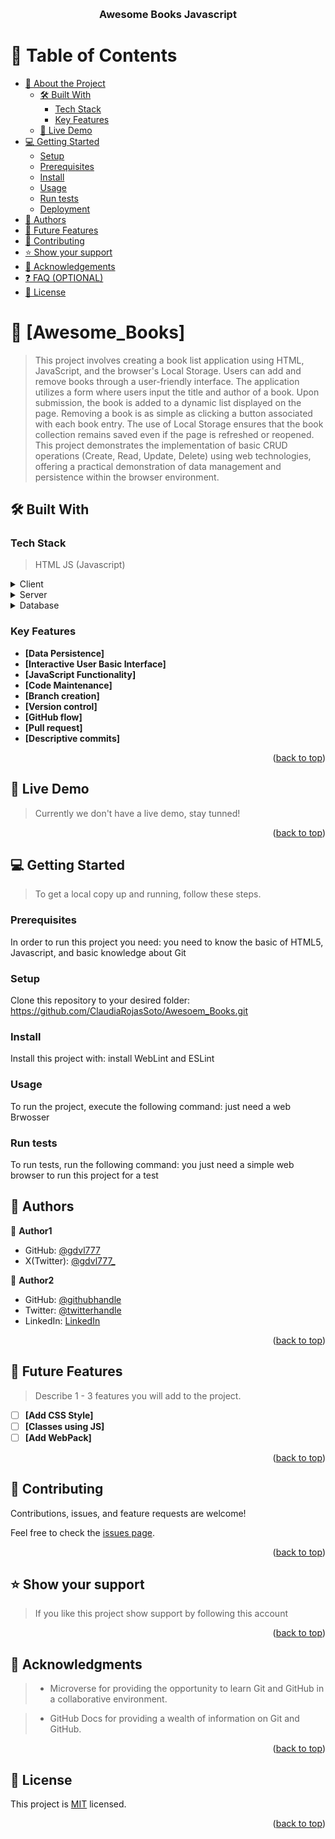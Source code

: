 <a name="readme-top"></a>

<div align="center">
  <br/>

  <h3><b>Awesome Books Javascript</b></h3>

</div>

# 📗 Table of Contents

-   [📖 About the Project](#about-project)
    -   [🛠 Built With](#built-with)
        -   [Tech Stack](#tech-stack)
        -   [Key Features](#key-features)
    -   [🚀 Live Demo](#live-demo)
-   [💻 Getting Started](#getting-started)
    -   [Setup](#setup)
    -   [Prerequisites](#prerequisites)
    -   [Install](#install)
    -   [Usage](#usage)
    -   [Run tests](#run-tests)
    -   [Deployment](#deployment)
-   [👥 Authors](#authors)
-   [🔭 Future Features](#future-features)
-   [🤝 Contributing](#contributing)
-   [⭐️ Show your support](#support)
-   [🙏 Acknowledgements](#acknowledgements)
-   [❓ FAQ (OPTIONAL)](#faq)
-   [📝 License](#license)

# 📖 [Awesome_Books] <a name="about-project"></a>

> This project involves creating a book list application using HTML, JavaScript, and the browser's Local Storage. Users can add and remove books through a user-friendly interface. The application utilizes a form where users input the title and author of a book. Upon submission, the book is added to a dynamic list displayed on the page. Removing a book is as simple as clicking a button associated with each book entry. The use of Local Storage ensures that the book collection remains saved even if the page is refreshed or reopened. This project demonstrates the implementation of basic CRUD operations (Create, Read, Update, Delete) using web technologies, offering a practical demonstration of data management and persistence within the browser environment.

## 🛠 Built With <a name="built-with"></a>

### Tech Stack <a name="tech-stack"></a>

> HTML
> JS (Javascript)

<details>
  <summary>Client</summary>
  <ul>
    <li><a href="#">HTML</a></li>
  </ul>
</details>

<details>
  <summary>Server</summary>
  <ul>
  </ul>
</details>

<details>
<summary>Database</summary>
  <ul>
  </ul>
</details>

### Key Features <a name="key-features"></a>

-   **[Data Persistence]**
-   **[Interactive User Basic Interface]**
-   **[JavaScript Functionality]**
-   **[Code Maintenance]**
-   **[Branch creation]**
-   **[Version control]**
-   **[GitHub flow]**
-   **[Pull request]**
-   **[Descriptive commits]**

<p align="right">(<a href="#readme-top">back to top</a>)</p>

## 🚀 Live Demo <a name="live-demo"></a>

> Currently we don't have a live demo, stay tunned!

<p align="right">(<a href="#readme-top">back to top</a>)</p>

## 💻 Getting Started <a name="getting-started"></a>

> To get a local copy up and running, follow these steps.

### Prerequisites

In order to run this project you need: you need to know the basic of HTML5, Javascript, and basic knowledge about Git

### Setup

Clone this repository to your desired folder: https://github.com/ClaudiaRojasSoto/Awesoem_Books.git

### Install

Install this project with: install WebLint and ESLint

### Usage

To run the project, execute the following command: just need a web Brwosser

### Run tests

To run tests, run the following command: you just need a simple web browser to run this project for a test

<!-- AUTHORS -->

## 👥 Authors <a name="authors"></a>

👤 **Author1**

-   GitHub: [@gdvl777](https://github.com/gdvl777)
-   X(Twitter): [@gdvl777_](https://twitter.com/twitterhandle)


👤 **Author2**

-   GitHub: [@githubhandle](https://github.com/HFG43)
-   Twitter: [@twitterhandle](https://twitter.com/HFG_43)
-   LinkedIn: [LinkedIn](https://www.linkedin.com/in/hern%C3%A1n-g%C3%BCemes-a440591b/)


<p align="right">(<a href="#readme-top">back to top</a>)</p>

## 🔭 Future Features <a name="future-features"></a>

> Describe 1 - 3 features you will add to the project.

-   [ ] **[Add CSS Style]**
-   [ ] **[Classes using JS]**
-   [ ] **[Add WebPack]**

<p align="right">(<a href="#readme-top">back to top</a>)</p>

## 🤝 Contributing <a name="contributing"></a>

Contributions, issues, and feature requests are welcome!

Feel free to check the [issues page](https://github.com/gdvl777/Awesoem_Books/issues).

<p align="right">(<a href="#readme-top">back to top</a>)</p>

## ⭐️ Show your support <a name="support"></a>

> If you like this project show support by following this account

<p align="right">(<a href="#readme-top">back to top</a>)</p>

<!-- ACKNOWLEDGEMENTS -->

## 🙏 Acknowledgments <a name="acknowledgements"></a>

> -   Microverse for providing the opportunity to learn Git and GitHub in a collaborative environment.

> -   GitHub Docs for providing a wealth of information on Git and GitHub.

<p align="right">(<a href="#readme-top">back to top</a>)</p>

<!-- LICENSE -->

## 📝 License <a name="license"></a>

This project is [MIT](./MIT) licensed.

<p align="right">(<a href="#readme-top">back to top</a>)</p>
